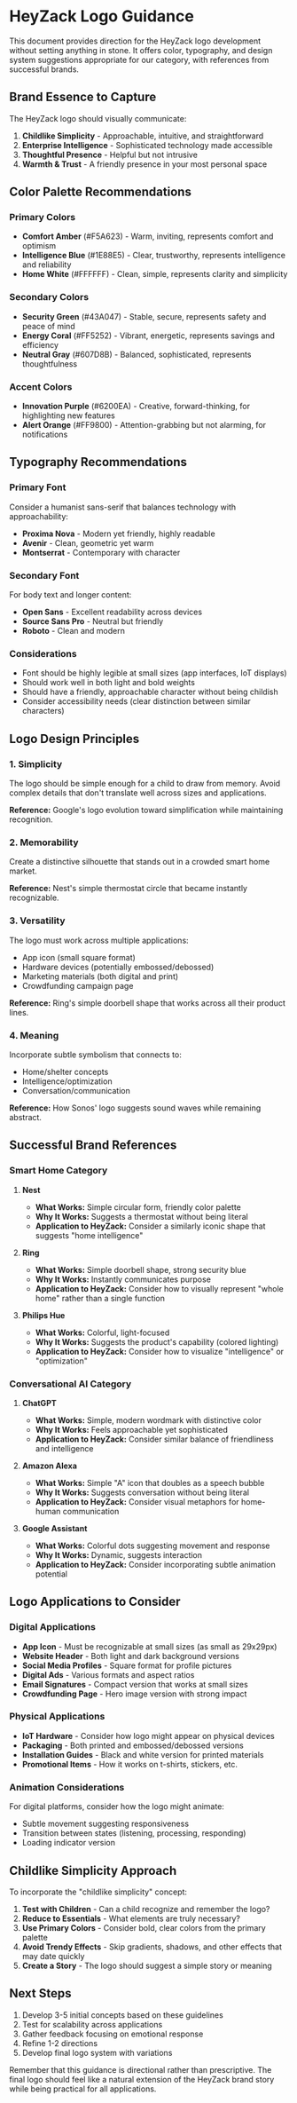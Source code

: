 # HeyZack Logo Guidance

This document provides direction for the HeyZack logo development without setting anything in stone. It offers color, typography, and design system suggestions appropriate for our category, with references from successful brands.

## Brand Essence to Capture

The HeyZack logo should visually communicate:

1. **Childlike Simplicity** - Approachable, intuitive, and straightforward
2. **Enterprise Intelligence** - Sophisticated technology made accessible
3. **Thoughtful Presence** - Helpful but not intrusive
4. **Warmth & Trust** - A friendly presence in your most personal space

## Color Palette Recommendations

### Primary Colors

- **Comfort Amber** (#F5A623) - Warm, inviting, represents comfort and optimism
- **Intelligence Blue** (#1E88E5) - Clear, trustworthy, represents intelligence and reliability
- **Home White** (#FFFFFF) - Clean, simple, represents clarity and simplicity

### Secondary Colors

- **Security Green** (#43A047) - Stable, secure, represents safety and peace of mind
- **Energy Coral** (#FF5252) - Vibrant, energetic, represents savings and efficiency
- **Neutral Gray** (#607D8B) - Balanced, sophisticated, represents thoughtfulness

### Accent Colors

- **Innovation Purple** (#6200EA) - Creative, forward-thinking, for highlighting new features
- **Alert Orange** (#FF9800) - Attention-grabbing but not alarming, for notifications

## Typography Recommendations

### Primary Font

Consider a humanist sans-serif that balances technology with approachability:
- **Proxima Nova** - Modern yet friendly, highly readable
- **Avenir** - Clean, geometric yet warm
- **Montserrat** - Contemporary with character

### Secondary Font

For body text and longer content:
- **Open Sans** - Excellent readability across devices
- **Source Sans Pro** - Neutral but friendly
- **Roboto** - Clean and modern

### Considerations

- Font should be highly legible at small sizes (app interfaces, IoT displays)
- Should work well in both light and bold weights
- Should have a friendly, approachable character without being childish
- Consider accessibility needs (clear distinction between similar characters)

## Logo Design Principles

### 1. Simplicity

The logo should be simple enough for a child to draw from memory. Avoid complex details that don't translate well across sizes and applications.

**Reference:** Google's logo evolution toward simplification while maintaining recognition.

### 2. Memorability

Create a distinctive silhouette that stands out in a crowded smart home market.

**Reference:** Nest's simple thermostat circle that became instantly recognizable.

### 3. Versatility

The logo must work across multiple applications:
- App icon (small square format)
- Hardware devices (potentially embossed/debossed)
- Marketing materials (both digital and print)
- Crowdfunding campaign page

**Reference:** Ring's simple doorbell shape that works across all their product lines.

### 4. Meaning

Incorporate subtle symbolism that connects to:
- Home/shelter concepts
- Intelligence/optimization
- Conversation/communication

**Reference:** How Sonos' logo suggests sound waves while remaining abstract.

## Successful Brand References

### Smart Home Category

1. **Nest**
   - **What Works:** Simple circular form, friendly color palette
   - **Why It Works:** Suggests a thermostat without being literal
   - **Application to HeyZack:** Consider a similarly iconic shape that suggests "home intelligence"

2. **Ring**
   - **What Works:** Simple doorbell shape, strong security blue
   - **Why It Works:** Instantly communicates purpose
   - **Application to HeyZack:** Consider how to visually represent "whole home" rather than a single function

3. **Philips Hue**
   - **What Works:** Colorful, light-focused
   - **Why It Works:** Suggests the product's capability (colored lighting)
   - **Application to HeyZack:** Consider how to visualize "intelligence" or "optimization"

### Conversational AI Category

1. **ChatGPT**
   - **What Works:** Simple, modern wordmark with distinctive color
   - **Why It Works:** Feels approachable yet sophisticated
   - **Application to HeyZack:** Consider similar balance of friendliness and intelligence

2. **Amazon Alexa**
   - **What Works:** Simple "A" icon that doubles as a speech bubble
   - **Why It Works:** Suggests conversation without being literal
   - **Application to HeyZack:** Consider visual metaphors for home-human communication

3. **Google Assistant**
   - **What Works:** Colorful dots suggesting movement and response
   - **Why It Works:** Dynamic, suggests interaction
   - **Application to HeyZack:** Consider incorporating subtle animation potential

## Logo Applications to Consider

### Digital Applications

- **App Icon** - Must be recognizable at small sizes (as small as 29x29px)
- **Website Header** - Both light and dark background versions
- **Social Media Profiles** - Square format for profile pictures
- **Digital Ads** - Various formats and aspect ratios
- **Email Signatures** - Compact version that works at small sizes
- **Crowdfunding Page** - Hero image version with strong impact

### Physical Applications

- **IoT Hardware** - Consider how logo might appear on physical devices
- **Packaging** - Both printed and embossed/debossed versions
- **Installation Guides** - Black and white version for printed materials
- **Promotional Items** - How it works on t-shirts, stickers, etc.

### Animation Considerations

For digital platforms, consider how the logo might animate:
- Subtle movement suggesting responsiveness
- Transition between states (listening, processing, responding)
- Loading indicator version

## Childlike Simplicity Approach

To incorporate the "childlike simplicity" concept:

1. **Test with Children** - Can a child recognize and remember the logo?
2. **Reduce to Essentials** - What elements are truly necessary?
3. **Use Primary Colors** - Consider bold, clear colors from the primary palette
4. **Avoid Trendy Effects** - Skip gradients, shadows, and other effects that may date quickly
5. **Create a Story** - The logo should suggest a simple story or meaning

## Next Steps

1. Develop 3-5 initial concepts based on these guidelines
2. Test for scalability across applications
3. Gather feedback focusing on emotional response
4. Refine 1-2 directions
5. Develop final logo system with variations

Remember that this guidance is directional rather than prescriptive. The final logo should feel like a natural extension of the HeyZack brand story while being practical for all applications.

